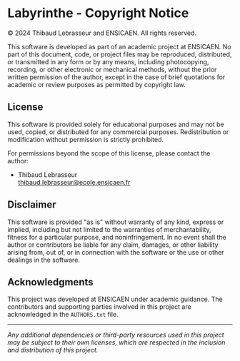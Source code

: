 # Labyrinthe - Copyright Notice

© 2024 Thibaud Lebrasseur and ENSICAEN. All rights reserved.

This software is developed as part of an academic project at ENSICAEN. No part of this document, code, or project files may be reproduced, distributed, or transmitted in any form or by any means, including photocopying, recording, or other electronic or mechanical methods, without the prior written permission of the author, except in the case of brief quotations for academic or review purposes as permitted by copyright law.

## License
This software is provided solely for educational purposes and may not be used, copied, or distributed for any commercial purposes. Redistribution or modification without permission is strictly prohibited.

For permissions beyond the scope of this license, please contact the author:
- Thibaud Lebrasseur  
  <thibaud.lebrasseur@ecole.ensicaen.fr>

## Disclaimer
This software is provided "as is" without warranty of any kind, express or implied, including but not limited to the warranties of merchantability, fitness for a particular purpose, and noninfringement. In no event shall the author or contributors be liable for any claim, damages, or other liability arising from, out of, or in connection with the software or the use or other dealings in the software.

## Acknowledgments
This project was developed at ENSICAEN under academic guidance. The contributors and supporting parties involved in this project are acknowledged in the `AUTHORS.txt` file.

---

*Any additional dependencies or third-party resources used in this project may be subject to their own licenses, which are respected in the inclusion and distribution of this project.*
